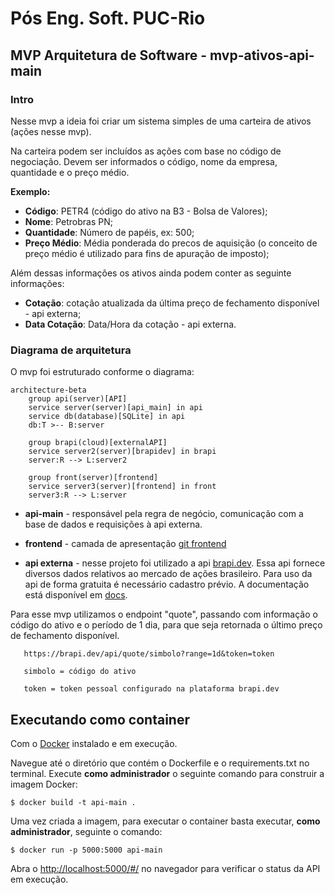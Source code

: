 # Pós Eng. Soft. PUC-Rio
## MVP Arquitetura de Software - mvp-ativos-api-main

### Intro

Nesse mvp a ideia foi criar um sistema simples de uma carteira de ativos (ações nesse mvp).

Na carteira podem ser incluídos as ações com base no código de negociação. Devem ser informados o código, nome da empresa, quantidade e o preço médio.

**Exemplo:**

* **Código**: PETR4 (código do ativo na B3 - Bolsa de Valores);
* **Nome**: Petrobras PN;
* **Quantidade**: Número de papéis, ex: 500;
* **Preço Médio**: Média ponderada do precos de aquisição (o conceito de preço médio é utilizado para fins de apuração de imposto);

Além dessas informações os ativos ainda podem conter as seguinte informações:

* **Cotação**: cotação atualizada da última preço de fechamento disponível - api externa;
* **Data Cotação**: Data/Hora da cotação - api externa.

### Diagrama de arquitetura

O mvp foi estruturado conforme o diagrama:


```mermaid
architecture-beta
    group api(server)[API]
    service server(server)[api_main] in api
    service db(database)[SQLite] in api
    db:T >-- B:server

    group brapi(cloud)[externalAPI]
    service server2(server)[brapidev] in brapi
    server:R --> L:server2

    group front(server)[frontend]
    service server3(server)[frontend] in front
    server3:R --> L:server
```

* **api-main** - responsável pela regra de negócio, comunicação com a base de dados e requisições à api externa.

* **frontend** - camada de apresentação [git frontend](github.com/rafgartzia/mvp-ativos-frontend)

* **api externa** - nesse projeto foi utilizado a api [brapi.dev](brapi.dev). Essa api fornece diversos dados relativos ao mercado de ações brasileiro. Para uso da api de forma gratuita é necessário cadastro prévio. A documentação está disponível em [docs](brapi.dev/docs).

Para esse mvp utilizamos o endpoint "quote", passando com informação o código do ativo e o período de 1 dia, para que seja retornada o último preço de fechamento disponível.

```
   https://brapi.dev/api/quote/simbolo?range=1d&token=token
```
```
   simbolo = código do ativo
```
```
   token = token pessoal configurado na plataforma brapi.dev
```

## Executando como container

Com o [Docker](https://docs.docker.com/engine/install/) instalado e em execução.

Navegue até o diretório que contém o Dockerfile e o requirements.txt no terminal.
Execute **como administrador** o seguinte comando para construir a imagem Docker:

```
$ docker build -t api-main .
```

Uma vez criada a imagem, para executar o container basta executar, **como administrador**, seguinte o comando:

```
$ docker run -p 5000:5000 api-main
```

Abra o [http://localhost:5000/#/](http://localhost:5000/#/) no navegador para verificar o status da API em execução.
